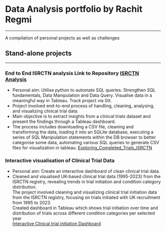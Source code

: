 # **Data Analysis portfolio by Rachit Regmi**
----------------------------------------------

A compilation of personal projects as well as challenges

## **Stand-alone projects**
-------------------------------------------------

### **End to End ISRCTN analysis** Link to Repository [ISRCTN Analysis](https://github.com/Rachit-R/Explore_ISRCTN)
- Personal aim: Utilise python to automate SQL queries. Strengthen SQL fundamentals, Data Manipulation and Data Query. Visualise data in a meaningful way in Tableau. Track project via Git.
- Project involved end-to-end process of handling, cleaning, analysing, and visualizing clinical trial data.
- Main objective is to extract insights from a clinical trials dataset and present the findings through a Tableau dashboard.
- The process includes downloading a CSV file, cleaning and transforming the data, loading it into an SQLite database, executing a series of SQL Manipulation statements within the DB browser to better categorise some data, automating various SQL queries to generate CSV files for visualization in tableau.
[Exploring_Completed_Trials_ISRCTN](https://public.tableau.com/views/Exploring_Completed_Trials_ISRCTN/Dashboard1?:language=en-GB&publish=yes&:sid=&:display_count=n&:origin=viz_share_link)


### **Interactive visualisation of Clinical Trial Data**
- Personal aim: Create an interactive dashboard of clean clinical trial data.
- Cleaned and visualised UK-based clinical trial data (1995-2023) from the ISRCTN registry, revealing trends in trial initiation and condition category distribution.  
The project involved cleaning and visualizing clinical trial initiation data from the ISRCTN registry, focusing on trials initiated with UK recruitment from 1995 to 2023.  
Created dashboard in Tableau which shows trial initiation over time and distribution of trials across different condition categories per selected year  
[Interactive Clinical trial initiation Dashboard](https://public.tableau.com/views/CaseStudy_InterventionalStudiesInitiatedintheUnitedKingdom/Dashboard1?:language=en-GB&:sid=&:display_count=n&:origin=viz_share_link)
